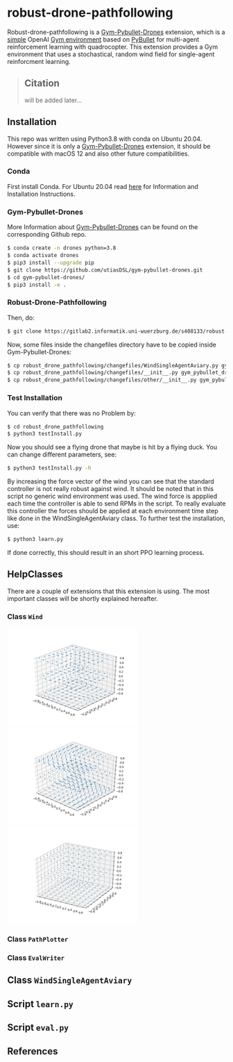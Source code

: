 # robust-drone-pathfollowing 
Robust-drone-pathfollowing is a [Gym-Pybullet-Drones](https://github.com/utiasDSL/gym-pybullet-drones) extension, which is a [simple](https://en.wikipedia.org/wiki/KISS_principle) OpenAI [Gym environment](https://gym.openai.com/envs/#classic_control) based on [PyBullet](https://github.com/bulletphysics/bullet3) for multi-agent reinforcement learning with quadrocopter. This extension provides a Gym environment that uses a stochastical, random wind field for single-agent reinforcment learning.

> ## Citation
> will be added later...

## Installation
This repo was written using Python3.8 with conda on Ubuntu 20.04. However since it is only a [Gym-Pybullet-Drones](https://github.com/utiasDSL/gym-pybullet-drones) extension, it should be compatible with macOS 12 and also other future compatibilities.

### Conda
First install Conda. For Ubuntu 20.04 read [here](https://linuxize.com/post/how-to-install-anaconda-on-ubuntu-20-04/) for Information and Installation Instructions.

### Gym-Pybullet-Drones
More Information about [Gym-Pybullet-Drones](https://github.com/utiasDSL/gym-pybullet-drones) can be found on the corresponding Github repo.
```bash
$ conda create -n drones python=3.8
$ conda activate drones
$ pip3 install --upgrade pip
$ git clone https://github.com/utiasDSL/gym-pybullet-drones.git
$ cd gym-pybullet-drones/
$ pip3 install -e .
```

### Robust-Drone-Pathfollowing
Then, do:
```bash
$ git clone https://gitlab2.informatik.uni-wuerzburg.de/s408133/robust-drone-pathfollowing.git
```
Now, some files inside the changefiles directory have to be copied inside Gym-Pybullet-Drones:
```bash
$ cp robust_drone_pathfollowing/changefiles/WindSingleAgentAviary.py gym_pybullet_drones/envs
$ cp robust_drone_pathfollowing/changefiles/__init__.py gym_pybullet_drones/envs/__init__.py
$ cp robust_drone_pathfollowing/changefiles/other/__init__.py gym_pybullet_drones/__init__.py
```

### Test Installation
You can verify that there was no Problem by:
```bash
$ cd robust_drone_pathfollowing
$ python3 testInstall.py
```
Now you should see a flying drone that maybe is hit by a flying duck.
You can change different parameters, see:
```bash
$ python3 testInstall.py -h
```
By increasing the force vector of the wind you can see that the standard controller is not really robust against wind. 
It should be noted that in this script no generic wind environment was used. The wind force is appplied each time the controller is able to send RPMs in the script.
To really evaluate this controller the forces should be applied at each environment time step like done in the WindSingleAgentAviary class.
To further test the installation, use:
```bash
$ python3 learn.py
```
If done correctly, this should result in an short PPO learning process.

## HelpClasses
There are a couple of extensions that this extension is using. The most important classes will be shortly explained hereafter.

### Class `Wind`
<img src="files/readme_images/Figure_1.png" alt="random wind field with vortexes" width="300"> <img src="files/readme_images/Figure_2.png" alt="random wind field" width="300">
<img src="files/readme_images/Figure_3.png" alt="constant random wind" width="300">

### Class `PathPlotter`

### Class `EvalWriter`

## Class `WindSingleAgentAviary`

## Script `learn.py`

## Script `eval.py`

## References


